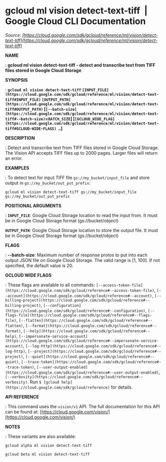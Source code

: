 # gcloud ml vision detect-text-tiff  |  Google Cloud CLI Documentation

*Source: [https://cloud.google.com/sdk/gcloud/reference/ml/vision/detect-text-tiff](https://cloud.google.com/sdk/gcloud/reference/ml/vision/detect-text-tiff)*

**NAME**

: **gcloud ml vision detect-text-tiff - detect and transcribe text from TIFF files stored in Google Cloud Storage**

**SYNOPSIS**

: **`gcloud ml vision detect-text-tiff` `[INPUT_FILE](https://cloud.google.com/sdk/gcloud/reference/ml/vision/detect-text-tiff#INPUT_FILE)` `[OUTPUT_PATH](https://cloud.google.com/sdk/gcloud/reference/ml/vision/detect-text-tiff#OUTPUT_PATH)` [`[--batch-size](https://cloud.google.com/sdk/gcloud/reference/ml/vision/detect-text-tiff#--batch-size)`=`BATCH_SIZE`] [`[GCLOUD_WIDE_FLAG](https://cloud.google.com/sdk/gcloud/reference/ml/vision/detect-text-tiff#GCLOUD-WIDE-FLAGS) …`]**

**DESCRIPTION**

: Detect and transcribe text from TIFF files stored in Google Cloud Storage.
The Vision API accepts TIFF files up to 2000 pages. Larger files will return an
error.

**EXAMPLES**

: To detect text for input TIFF file `gs://my_bucket/input_file` and
store output in `gs://my_bucket/out_put_prefix`:

```
gcloud ml vision detect-text-tiff gs://my_bucket/input_file gs://my_bucket/out_put_prefix
```

**POSITIONAL ARGUMENTS**

: **`INPUT_FILE`**:
Google Cloud Storage location to read the input from. It must be in Google Cloud
Storage format (gs://bucket/object)

**`OUTPUT_PATH`**:
Google Cloud Storage location to store the output file. It must be in Google
Cloud Storage format (gs://bucket/object)

**FLAGS**

: **--batch-size**:
Maximum number of response protos to put into each output JSON file on Google
Cloud Storage. The valid range is [1, 100]. If not specified, the default value
is 20.

**GCLOUD WIDE FLAGS**

: These flags are available to all commands: `[--access-token-file](https://cloud.google.com/sdk/gcloud/reference#--access-token-file)`,
`[--account](https://cloud.google.com/sdk/gcloud/reference#--account)`, `[--billing-project](https://cloud.google.com/sdk/gcloud/reference#--billing-project)`,
`[--configuration](https://cloud.google.com/sdk/gcloud/reference#--configuration)`,
`[--flags-file](https://cloud.google.com/sdk/gcloud/reference#--flags-file)`,
`[--flatten](https://cloud.google.com/sdk/gcloud/reference#--flatten)`, `[--format](https://cloud.google.com/sdk/gcloud/reference#--format)`, `[--help](https://cloud.google.com/sdk/gcloud/reference#--help)`, `[--impersonate-service-account](https://cloud.google.com/sdk/gcloud/reference#--impersonate-service-account)`,
`[--log-http](https://cloud.google.com/sdk/gcloud/reference#--log-http)`,
`[--project](https://cloud.google.com/sdk/gcloud/reference#--project)`, `[--quiet](https://cloud.google.com/sdk/gcloud/reference#--quiet)`, `[--trace-token](https://cloud.google.com/sdk/gcloud/reference#--trace-token)`, `[--user-output-enabled](https://cloud.google.com/sdk/gcloud/reference#--user-output-enabled)`,
`[--verbosity](https://cloud.google.com/sdk/gcloud/reference#--verbosity)`.
Run `$ [gcloud help](https://cloud.google.com/sdk/gcloud/reference)` for details.

**API REFERENCE**

: This command uses the `vision/v1` API. The full documentation for
this API can be found at: [https://cloud.google.com/vision/](https://cloud.google.com/vision/)

**NOTES**

: These variants are also available:

```
gcloud alpha ml vision detect-text-tiff
```

```
gcloud beta ml vision detect-text-tiff
```
